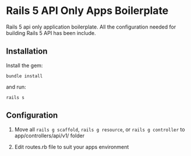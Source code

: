 # Rails 5 API Only Apps Boilerplate
Rails 5 api only application boilerplate. All the configuration needed for building Rails 5 API has been include.

## Installation

Install the gem:

`bundle install`

and run:

`rails s`

## Configuration
1. Move all `rails g scaffold`, `rails g resource`, or `rails g controller` to app/controllers/api/v1/ folder

2. Edit routes.rb file to suit your apps environment